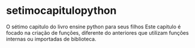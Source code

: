 # setimocapitulopython
O sétimo capitulo do livro ensine python para seus filhos
Este capitulo é focado na criação de funções, diferente do anteriores que utilizam funções internas ou importadas de biblioteca.
